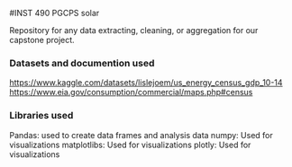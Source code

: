 #INST 490 PGCPS solar

Repository for any data extracting, cleaning, or aggregation for our capstone project. 

### Datasets and documention used

https://www.kaggle.com/datasets/lislejoem/us_energy_census_gdp_10-14
https://www.eia.gov/consumption/commercial/maps.php#census


### Libraries used 
Pandas: used to create data frames and analysis data 
numpy: Used for visualizations
matplotlibs: Used for visualizations 
plotly: Used for visualizations 


